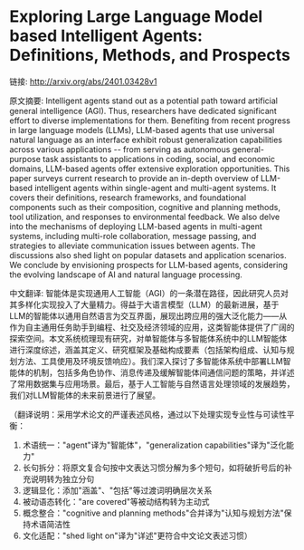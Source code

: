 # Exploring Large Language Model based Intelligent Agents: Definitions, Methods, and Prospects

链接: http://arxiv.org/abs/2401.03428v1

原文摘要:
Intelligent agents stand out as a potential path toward artificial general
intelligence (AGI). Thus, researchers have dedicated significant effort to
diverse implementations for them. Benefiting from recent progress in large
language models (LLMs), LLM-based agents that use universal natural language as
an interface exhibit robust generalization capabilities across various
applications -- from serving as autonomous general-purpose task assistants to
applications in coding, social, and economic domains, LLM-based agents offer
extensive exploration opportunities. This paper surveys current research to
provide an in-depth overview of LLM-based intelligent agents within
single-agent and multi-agent systems. It covers their definitions, research
frameworks, and foundational components such as their composition, cognitive
and planning methods, tool utilization, and responses to environmental
feedback. We also delve into the mechanisms of deploying LLM-based agents in
multi-agent systems, including multi-role collaboration, message passing, and
strategies to alleviate communication issues between agents. The discussions
also shed light on popular datasets and application scenarios. We conclude by
envisioning prospects for LLM-based agents, considering the evolving landscape
of AI and natural language processing.

中文翻译:
智能体是实现通用人工智能（AGI）的一条潜在路径，因此研究人员对其多样化实现投入了大量精力。得益于大语言模型（LLM）的最新进展，基于LLM的智能体以通用自然语言为交互界面，展现出跨应用的强大泛化能力——从作为自主通用任务助手到编程、社交及经济领域的应用，这类智能体提供了广阔的探索空间。本文系统梳理现有研究，对单智能体与多智能体系统中的LLM智能体进行深度综述，涵盖其定义、研究框架及基础构成要素（包括架构组成、认知与规划方法、工具使用及环境反馈响应）。我们深入探讨了多智能体系统中部署LLM智能体的机制，包括多角色协作、消息传递及缓解智能体间通信问题的策略，并详述了常用数据集与应用场景。最后，基于人工智能与自然语言处理领域的发展趋势，我们对LLM智能体的未来前景进行了展望。

（翻译说明：采用学术论文的严谨表述风格，通过以下处理实现专业性与可读性平衡：
1. 术语统一："agent"译为"智能体"，"generalization capabilities"译为"泛化能力"
2. 长句拆分：将原文复合句按中文表达习惯分解为多个短句，如将破折号后的补充说明转为独立分句
3. 逻辑显化：添加"涵盖"、"包括"等过渡词明确层次关系
4. 被动语态转化："are covered"等被动结构转为主动式
5. 概念整合："cognitive and planning methods"合并译为"认知与规划方法"保持术语简洁性
6. 文化适配："shed light on"译为"详述"更符合中文论文表述习惯）
